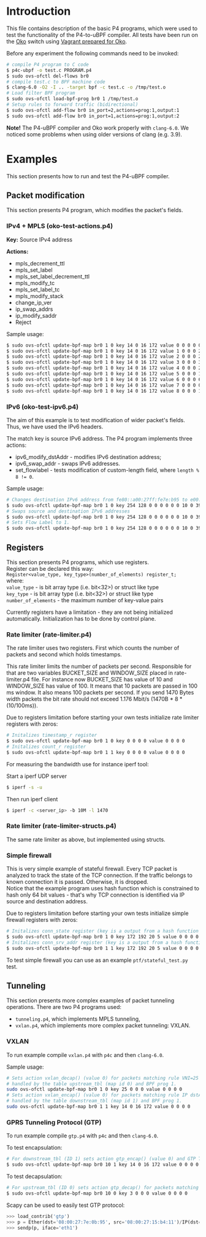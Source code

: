 # Introduction

This file contains description of the basic P4 programs, which were used to test the functionality of the P4-to-uBPF compiler.
All tests have been run on the [Oko](https://github.com/Orange-OpenSource/oko) switch using [Vagrant prepared for Oko](https://github.com/P4-Research/vagrant-oko).

Before any experiment the following commands need to be invoked:

```bash
# compile P4 program to C code
$ p4c-ubpf -o test.c PROGRAM.p4 
$ sudo ovs-ofctl del-flows br0
# compile test.c to BPF machine code
$ clang-6.0 -O2 -I .. -target bpf -c test.c -o /tmp/test.o
# Load filter BPF program
$ sudo ovs-ofctl load-bpf-prog br0 1 /tmp/test.o
# Setup rules to forward traffic (bidirectional)
$ sudo ovs-ofctl add-flow br0 in_port=2,actions=prog:1,output:1
$ sudo ovs-ofctl add-flow br0 in_port=1,actions=prog:1,output:2
```

**Note!** The P4-uBPF compiler and Oko work properly with `clang-6.0`. We noticed some problems when using older versions of clang (e.g. 3.9).

# Examples

This section presents how to run and test the P4-uBPF compiler. 

## Packet modification

This section presents P4 program, which modifies the packet's fields.

### IPv4 + MPLS (oko-test-actions.p4)

**Key:** Source IPv4 address

**Actions:**

* mpls_decrement_ttl
* mpls_set_label 
* mpls_set_label_decrement_ttl
* mpls_modify_tc
* mpls_set_label_tc
* mpls_modify_stack
* change_ip_ver
* ip_swap_addrs
* ip_modify_saddr 
* Reject

Sample usage:

```bash
$ sudo ovs-ofctl update-bpf-map br0 1 0 key 14 0 16 172 value 0 0 0 0 0 0 0 0 0 0 0 0 # decrements MPLS TTL
$ sudo ovs-ofctl update-bpf-map br0 1 0 key 14 0 16 172 value 1 0 0 0 24 0 0 0 0 0 0 0 # sets MPLS label to 24
$ sudo ovs-ofctl update-bpf-map br0 1 0 key 14 0 16 172 value 2 0 0 0 24 0 0 0 0 0 0 0 # sets MPLS label to 24 and decrements TTL
$ sudo ovs-ofctl update-bpf-map br0 1 0 key 14 0 16 172 value 3 0 0 0 3 0 0 0 0 0 0 0 # modifies MPLS TC (set value to 3)
$ sudo ovs-ofctl update-bpf-map br0 1 0 key 14 0 16 172 value 4 0 0 0 24 0 0 0 1 0 0 0 # sets MPLS label to 24 and TC to 1
$ sudo ovs-ofctl update-bpf-map br0 1 0 key 14 0 16 172 value 5 0 0 0 1 0 0 0 0 0 0 0 # modifies stack value of MPLS header
$ sudo ovs-ofctl update-bpf-map br0 1 0 key 14 0 16 172 value 6 0 0 0 6 0 0 0 0 0 0 0 # changes IP version to 6.
$ sudo ovs-ofctl update-bpf-map br0 1 0 key 14 0 16 172 value 7 0 0 0 0 0 0 0 0 0 0 0 # swaps IP addresses
$ sudo ovs-ofctl update-bpf-map br0 1 0 key 14 0 16 172 value 8 0 0 0 1 0 16 172 0 0 0 0 # sets source IP address to 172.16.0.1
```

### IPv6 (oko-test-ipv6.p4)

The aim of this example is to test modification of wider packet's fields. Thus, we have used the IPv6 headers.

The match key is source IPv6 address. The P4 program implements three actions:

* ipv6_modify_dstAddr - modifies IPv6 destination address;
* ipv6_swap_addr - swaps IPv6 addresses.
* set_flowlabel - tests modification of custom-length field, where `length % 8 != 0`.

Sample usage:
```bash
# Changes destination IPv6 address from fe80::a00:27ff:fe7e:b95 to e00::: (simple, random value)
$ sudo ovs-ofctl update-bpf-map br0 1 0 key 254 128 0 0 0 0 0 0 10 0 39 255 254 21 180 17 value 0 0 0 0 14 0 0 0 0 0 0 0 0 0 0 0 0 0 0 0
# Swaps source and destination IPv6 addresses
$ sudo ovs-ofctl update-bpf-map br0 1 0 key 254 128 0 0 0 0 0 0 10 0 39 255 254 21 180 17 value 1 0 0 0 0 0 0 0 0 0 0 0 0 0 0 0 0 0 0 0
# Sets Flow Label to 1.
$ sudo ovs-ofctl update-bpf-map br0 1 0 key 254 128 0 0 0 0 0 0 10 0 39 255 254 21 180 17 value 2 0 0 0 1 0 0 0 0 0 0 0 0 0 0 0 0 0 0 0
```

## Registers

This section presents P4 programs, which use registers.   
Register can be declared this way:  
`Register<value_type, key_type>(number_of_elements) register_t;`  
where:  
`value_type` - is bit array type (i.e. bit<32>) or struct like type  
`key_type` - is bit array type (i.e. bit<32>) or struct like type  
`number_of_elements` - the maximum number of key-value pairs

Currently registers have a limitation - they are not being initialized automatically. Initialization has to be done by control plane. 

### Rate limiter (rate-limiter.p4)

The rate limiter uses two registers. First which counts the number of packets and second which holds timestamps.

This rate limiter limits the number of packets per second. 
Responsible for that are two variables BUCKET_SIZE and WINDOW_SIZE placed in rate-limiter.p4 file. 
For instance now BUCKET_SIZE has value of 10 and WINDOW_SIZE has value of 100. 
It means that 10 packets are passed in 100 ms window. It also means 100 packets per second. 
If you send 1470 Bytes width packets the bit rate should not exceed 1.176 Mbit/s (1470B * 8 * (10/100ms)).

Due to registers limitation before starting your own tests initialize rate limiter registers with zeros:
```bash
# Initalizes timestamp_r register
$ sudo ovs-ofctl update-bpf-map br0 1 0 key 0 0 0 0 value 0 0 0 0
# Initalizes count_r register
$ sudo ovs-ofctl update-bpf-map br0 1 1 key 0 0 0 0 value 0 0 0 0
```

For measuring the bandwidth use for instance iperf tool:  
  
Start a iperf UDP server
```bash
$ iperf -s -u
```
Then run iperf client
```bash
$ iperf -c <server_ip> -b 10M -l 1470
```

### Rate limiter (rate-limiter-structs.p4)

The same rate limiter as above, but implemented using structs.

### Simple firewall

This is very simple example of stateful firewall. Every TCP packet is analyzed to track the state of the TCP connection. 
If the traffic belongs to known connection it is passed. Otherwise, it is dropped.  
Notice that the example program uses hash function which is constrained to hash only 64 bit values - that's why TCP connection is identified via IP source and destination address.  
                        
Due to registers limitation before starting your own tests initialize simple firewall registers with zeros:
```bash
# Initalizes conn_state register (key is a output from a hash function for client(192.168.1.10) and server (192.168.1.1))
$ sudo ovs-ofctl update-bpf-map br0 1 0 key 172 192 20 5 value 0 0 0 0
# Initalizes conn_srv_addr register (key is a output from a hash function for client(192.168.1.10) and server (192.168.1.1))
$ sudo ovs-ofctl update-bpf-map br0 1 1 key 172 192 20 5 value 0 0 0 0
```  

To test simple firewall you can use as an example `ptf/stateful_test.py` test.

## Tunneling

This section presents more complex examples of packet tunneling operations. There are two P4 programs used:

* `tunneling.p4`, which implements MPLS tunneling,
* `vxlan.p4`, which implements more complex packet tunneling: VXLAN.

### VXLAN

To run example compile `vxlan.p4` with `p4c` and then `clang-6.0`. 

Sample usage:
```bash
# Sets action vxlan_decap() (value 0) for packets matching rule VNI=25 (key 25) 
# handled by the table upstream_tbl (map id 0) and BPF prog 1.
sudo ovs-ofctl update-bpf-map br0 1 0 key 25 0 0 0 value 0 0 0 0
# Sets action vxlan_encap() (value 0) for packets matching rule IP dstAddr=172.16.0.14 (key 14 0 16 172) 
# handled by the table downstream_tbl (map id 1) and BPF prog 1.
sudo ovs-ofctl update-bpf-map br0 1 1 key 14 0 16 172 value 0 0 0 0
```

### GPRS Tunneling Protocol (GTP)

To run example compile `gtp.p4` with `p4c` and then `clang-6.0`. 

To test encapsulation:
```bash
# For downstream_tbl (ID 1) sets action gtp_encap() (value 0) and GTP TEID=3 for packets with destination IP address 172.16.0.14.
$ sudo ovs-ofctl update-bpf-map br0 10 1 key 14 0 16 172 value 0 0 0 0 3 0 0 0
```

To test decapsulation:
```bash
# For upstream_tbl (ID 0) sets action gtp_decap() for packets matching GTP TEID=3.
$ sudo ovs-ofctl update-bpf-map br0 10 0 key 3 0 0 0 value 0 0 0 0
```

Scapy can be used to easily test GTP protocol:

```python
>>> load_contrib('gtp')
>>> p = Ether(dst='08:00:27:7e:0b:95', src='08:00:27:15:b4:11')/IP(dst='172.16.0.14', src='172.16.0.12')/UDP(sport=2152,dport=2152)/GTPHeader(teid=3)/IP(dst='172.16.0.14', src='172.16.0.12')/ICMP()
>>> sendp(p, iface='eth1')
```